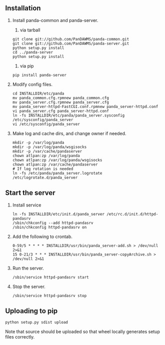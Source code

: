 Installation
--------------------

1. Install panda-common and panda-server.
   1. via tarball
   ```
   git clone git://github.com/PanDAWMS/panda-common.git
   git clone git://github.com/PanDAWMS/panda-server.git
   python setup.py install
   cd ../panda-server
   python setup.py install
   ```
   1. via pip
   ```
   pip install panda-server
   ``` 
1. Modify config files.

   ```
   cd INSTALLDIR/etc/panda
   mv panda_common.cfg.rpmnew panda_common.cfg
   mv panda_server.cfg.rpmnew panda_server.cfg       
   mv panda_server-httpd-FastCGI.conf.rpmnew panda_server-httpd.conf        
   vi panda_server.cfg panda_server-httpd.conf
   ln -fs INSTALLDIR/etc/panda/panda_server.sysconfig /etc/sysconfig/panda_server
   vi /etc/sysconfig/panda_server
   ```

1. Make log and cache dirs, and change owner if needed. 
   ```
   mkdir -p /var/log/panda
   mkdir -p /var/log/panda/wsgisocks
   mkdir -p /var/cache/pandaserver
   chown atlpan:zp /var/log/panda
   chown atlpan:zp /var/log/panda/wsgisocks
   chown atlpan:zp /var/cache/pandaserver
   # If log rotation is needed
   ln -fs /etc/panda/panda_server.logrotate /etc/logrotate.d/panda_server
   ```

Start the server
--------------------

1. Install service
   ```
   ln -fs INSTALLDIR/etc/init.d/panda_server /etc/rc.d/init.d/httpd-pandasrv
   /sbin/chkconfig --add httpd-pandasrv
   /sbin/chkconfig httpd-pandasrv on
   ```

1. Add the following to crontab.
   ```
   0-59/5 * * * * INSTALLDIR/usr/bin/panda_server-add.sh > /dev/null 2>&1
   15 0-21/3 * * * INSTALLDIR/usr/bin/panda_server-copyArchive.sh > /dev/null 2>&1
   ```
   
1. Run the server.
   ```
   /sbin/service httpd-pandasrv start
   ```

1. Stop the server.
   ```
   /sbin/service httpd-pandasrv stop
   ```


Uploading to pip
--------------------
```
python setup.py sdist upload
```
Note that source should be uploaded so that wheel locally generates setup files correctly.
 

